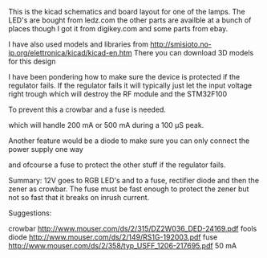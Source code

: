 This is the kicad schematics and board layout for one of the lamps.
The LED's are bought from ledz.com the other parts are availble at a bunch of places though I got it from digikey.com and some parts from ebay.

I have also used models and libraries from http://smisioto.no-ip.org/elettronica/kicad/kicad-en.htm
There you can download 3D models for this design

I have been pondering how to make sure the device is protected if the regulator fails.
If the regulator fails it will typically just let the input voltage right trough which will destroy the RF module and the STM32F100

To prevent this a crowbar and a fuse is needed.

which will handle 200 mA or 500 mA during a 100 µS peak.

Another feature would be a diode to make sure you can only connect the power supply one way

and ofcourse a fuse to protect the other stuff if the regulator fails.

Summary: 12V goes to RGB LED's and to a fuse, rectifier diode and then the zener as crowbar.
The fuse must be fast enough to protect the zener but not so fast that it breaks on inrush current.

Suggestions:

crowbar       http://www.mouser.com/ds/2/315/DZ2W036_DED-24169.pdf
fools diode   http://www.mouser.com/ds/2/149/RS1G-192003.pdf
fuse          http://www.mouser.com/ds/2/358/typ_USFF_1206-217695.pdf    50 mA
